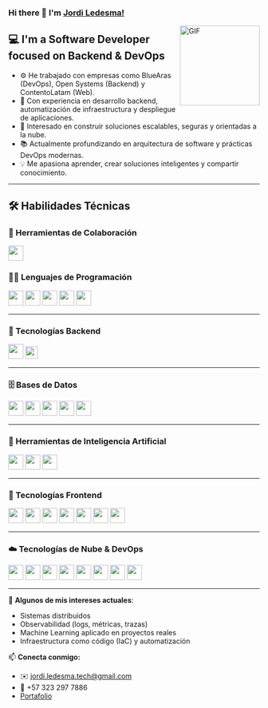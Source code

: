 ### Hi there 👋 I'm [Jordi Ledesma!](https://github.com/GeordiCode/)

<img align="right" alt="GIF" height="160px" src="https://media.giphy.com/media/Ah3zHH7hvsSB2/giphy.gif" />

## 💻 I'm a Software Developer focused on Backend & DevOps

- ⚙️ He trabajado con empresas como BlueAras (DevOps), Open Systems (Backend) y ContentoLatam (Web).
- 🔧 Con experiencia en desarrollo backend, automatización de infraestructura y despliegue de aplicaciones.
- 🚀 Interesado en construir soluciones escalables, seguras y orientadas a la nube.
- 📚 Actualmente profundizando en arquitectura de software y prácticas DevOps modernas.
- 💡 Me apasiona aprender, crear soluciones inteligentes y compartir conocimiento.

---

## 🛠️ Habilidades Técnicas

### 🤝 Herramientas de Colaboración
<p>
  <img src="https://skillicons.dev/icons?i=git,github,discord" height="30"/>
</p>

### 👨‍💻 Lenguajes de Programación
<p>
  <img src="https://skillicons.dev/icons?i=go" height="30" />
  <img src="https://skillicons.dev/icons?i=python" height="30" />
  <img src="https://skillicons.dev/icons?i=typescript" height="30" />
  <img src="https://skillicons.dev/icons?i=java" height="30" />
  <img src="https://skillicons.dev/icons?i=javascript" height="30" />
</p>

---

### 🧩 Tecnologías Backend
<p>
  <img src="https://skillicons.dev/icons?i=fastapi,nodejs,spring" height="30" />
  <img src="https://img.shields.io/badge/Fiber-00ADD8?style=flat&logo=go&logoColor=white" height="25" />
</p>

---

### 🗄️ Bases de Datos
<p>
  <img src="https://skillicons.dev/icons?i=postgres" height="30" />
  <img src="https://skillicons.dev/icons?i=mysql" height="30" />
  <img src="https://skillicons.dev/icons?i=mongodb" height="30" />
  <img src="https://skillicons.dev/icons?i=firebase" height="30" />
  <img src="https://skillicons.dev/icons?i=redis" height="30" />
</p>

---

### 🧠 Herramientas de Inteligencia Artificial
<p>
  <img src="https://skillicons.dev/icons?i=tensorflow" height="30" />
  <img src="https://skillicons.dev/icons?i=pytorch" height="30" />
  <img src="https://skillicons.dev/icons?i=sklearn" height="30" />
</p>

---

### 🎨 Tecnologías Frontend
<p>
  <img src="https://skillicons.dev/icons?i=vue" height="30" />
  <img src="https://skillicons.dev/icons?i=react" height="30" />
  <img src="https://skillicons.dev/icons?i=angular" height="30" />
  <img src="https://skillicons.dev/icons?i=figma" height="30" />
  <img src="https://skillicons.dev/icons?i=html" height="30" />
  <img src="https://skillicons.dev/icons?i=css" height="30" />
  <img src="https://skillicons.dev/icons?i=tvitest" height="30" />
</p>

---

### ☁️ Tecnologías de Nube & DevOps
<p>
  <img src="https://skillicons.dev/icons?i=aws" height="30" />
  <img src="https://skillicons.dev/icons?i=azure" height="30" />
  <img src="https://skillicons.dev/icons?i=gcp" height="30" />
  <img src="https://skillicons.dev/icons?i=nginx" height="30" />
  <img src="https://skillicons.dev/icons?i=githubactions" height="30" />
  <img src="https://skillicons.dev/icons?i=linux" height="30" />
  <img src="https://skillicons.dev/icons?i=docker" height="30" />
  <img src="https://skillicons.dev/icons?i=vercel" height="30" />
</p>

---

📌 **Algunos de mis intereses actuales**:
- Sistemas distribuidos
- Observabilidad (logs, métricas, trazas)
- Machine Learning aplicado en proyectos reales
- Infraestructura como código (IaC) y automatización

📫 **Conecta conmigo:**
- ✉️ jordi.ledesma.tech@gmail.com  
- 📱 +57 323 297 7886  
- [Portafolio](https://github.com/GeordiCode?tab=repositories)

